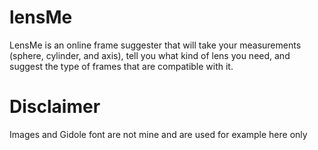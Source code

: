 # lensMe
LensMe is an online frame suggester that will take your measurements (sphere, cylinder, and axis), tell you what kind of lens you need, and suggest the type of frames that are compatible with it.

# Disclaimer
Images and Gidole font are not mine and are used for example here only
